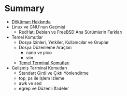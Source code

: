 # Summary

* [Döküman Hakkında](README.md)
* Linux ve GNU'nun Geçmişi
   * RedHat, Debian ve FreeBSD Ana Sürümlerin Farkları
* Temel Komutlar
   * Dosya İzinleri, Yetkiler, Kullanıcılar ve Gruplar
   * Dosya Düzenleme Araçları
       * nano ve pico
       * vim
   * [Temel Terminal Komutları](chapter2/temel_terminal_komutlari.md)
* Gelişmiş Terminal Komutları
   * Standart Girdi ve Çıktı Yönlendirme
   * top, ps ile İşlem İzleme
   * awk ve sed
   * egrep ve Düzenli İfadeler

